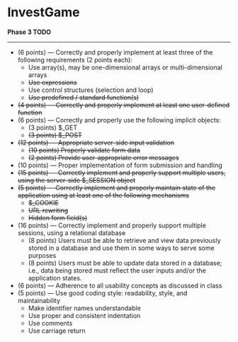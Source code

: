 # InvestGame


__Phase 3 TODO__

---

- (6 points) — Correctly and properly implement at least three of the following requirements (2 points each):
   - Use array(s), may be one-dimensional arrays or multi-dimensional arrays
   - ~~Use expressions~~
   - Use control structures (selection and loop)
   - ~~Use predefined / standard function(s)~~
- ~~(4 points) — Correctly and properly implement at least one user-defined function~~
- (6 points) — Correctly and properly use the following implicit objects:
   - (3 points) $_GET
   - ~~(3 points) $_POST~~
- ~~(12 points) — Appropriate server-side input validation~~
   - ~~(10 points) Properly validate form data~~
   - ~~(2 points) Provide user-appropriate error messages~~
- (10 points) — Proper implementation of form submission and handling
- ~~(15 points) — Correctly implement and properly support multiple users, using the server-side $_SESSION object~~
- ~~(5 points) — Correctly implement and properly maintain state of the application using at least one of the following mechanisms~~
   - ~~$_COOKIE~~
   - ~~URL rewriting~~
   - ~~Hidden form field(s)~~
- (16 points) — Correctly implement and properly support multiple sessions, using a relational database
   - (8 points) Users must be able to retrieve and view data previously stored in a database and use them in some ways to serve some purposes
   - (8 points) Users must be able to update data stored in a database; i.e., data being stored must reflect the user inputs and/or the application states.
- (6 points) — Adherence to all usability concepts as discussed in class
- (5 points) — Use good coding style: readability, style, and maintainability
   - Make identifier names understandable
   - Use proper and consistent indentation
   - Use comments
   - Use carriage return



